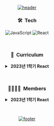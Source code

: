 <div align = "center">

[![header](https://capsule-render.vercel.app/api?type=waving&color=gradient&customColorList=12&animation=fadeIn&height=230&section=header&text=Re%+act&desc=경기대학교%20거북이%20학습그룹&fontSize=60&fontAlign=50&fontAlignY=33&descSize=20&descAlign=50&descAlignY=55)](https://github.com/KGU-REACT)

### 🛠︎&nbsp; Tech
![JavaScript](https://img.shields.io/badge/JavaScript-F7DF1E.svg?logo=JavaScript&logoColor=black&style=flat)
![React](https://img.shields.io/badge/React-61DAFB.svg?logo=React&logoColor=black&style=flat)

&nbsp;

### 📝&nbsp; Curriculum
<!--**2023년 2학기 React: Deep Dive**
|회차|모임 일시|학습내용|
|:---:|:---:|:---:|
|<ul><li>[ ] 1회차&nbsp;</li></ul>|12월 12일|Buuurp!|
|<ul><li>[ ] 2회차&nbsp;</li></ul>|12월 12일|Buuurp!|
|<ul><li>[ ] 3회차&nbsp;</li></ul>|12월 12일|Buuurp!|
|<ul><li>[ ] 4회차&nbsp;</li></ul>|12월 12일|Buuurp!|
|<ul><li>[ ] 5회차&nbsp;</li></ul>|12월 12일|Buuurp!|
|<ul><li>[ ] 6회차&nbsp;</li></ul>|12월 12일|Buuurp!|
|<ul><li>[ ] 7회차&nbsp;</li></ul>|12월 12일|Buuurp!|
|<ul><li>[ ] 8회차&nbsp;</li></ul>|12월 12일|Buuurp!|-->

<details>
<summary><strong>&nbsp;2023년 1학기 React</strong></summary>
  
|회차|모임 일시|학습내용|
|:---:|:---:|:---:|
|<ul><li>[x] 1회차&nbsp;</li></ul>|3월 22일|React의 작동 방식, 차세대 자바스크립트<br>(let & const, 화살표 함수, 모듈, 클래스, Spread & Rest, 구조분해할당, 배열함수)|
|<ul><li>[x] 2회차&nbsp;</li></ul>|3월 29일|React 프로젝트 생성하는 방법, JSX 소개,<br>사용자 지정 컴포넌트, Props를 통해 데이터를 전달하는 방법|
|<ul><li>[x] 3회차&nbsp;</li></ul>|4월 5일|과제물 및 퀴즈 수행, 컴포넌트 분할,<br>Children Props를 사용한 컴포지션, 양방향 바인딩, State 끌어올리기|
|<ul><li>[x] 4회차&nbsp;</li></ul>|4월 10일|과제물 및 퀴즈 수행, 데이터의 렌더링 목록,<br>State 저장 목록 사용, Key Props의 이해, 조건부 내용 출력|
|<ul><li>[x] 5회차&nbsp;</li></ul>|4월 26일|과제물 및 퀴즈 수행, 동적 인라인 스타일링,<br>CSS 클래스 설정 스타일링, Styled Components와 동적 Props, 미디어쿼리, CSS 모듈|
|<ul><li>[x] 6회차&nbsp;</li></ul>|5월 3일|과제물 및 퀴즈 수행, 리액트 오류 메시지 이해,<br>코드 흐름 및 경고 분석, 중단점(Breakpoint) 작업, 리액트 Developer Tools|
|<ul><li>[x] 7회차&nbsp;</li></ul>|5월 10일|과제물 및 퀴즈 수행, 검증 추가 및 로직 재설정,<br>Error Modal 제작, 오류 State 관리|
|<ul><li>[x] 8회차&nbsp;</li></ul>|5월 17일|과제물 및 퀴즈 수행, JSX 제한사항 및 해결 방법, 컴포넌트 Wrapper 제작, <br>Fragment, Portals, Refs, 제어되는 컴포넌트와 제어되지 않는 컴포넌트|
</details>

&nbsp;

### 👨‍👩‍👧‍👦&nbsp; Members
<!--**2023년 2학기 React: Deep Dive**
|[![Wontory](https://avatars.githubusercontent.com/u/94912717)](http://github.com/wontory)|[![Meta](https://avatars.githubusercontent.com/u/69631)](http://github.com/facebook)|[![Meta](https://avatars.githubusercontent.com/u/69631)](http://github.com/facebook)|[![Meta](https://avatars.githubusercontent.com/u/69631)](http://github.com/facebook)|
|:---:|:---:|:---:|:---:|
|**👑 [조성원](http://github.com/wontory)**|**💎 [Meta](http://github.com/facebook)**|**💎 [Meta](http://github.com/facebook)**|**💎 [Meta](http://github.com/facebook)**|
|컴퓨터공학부 19|facebook|facebook|facebook|-->

<details>
<summary><strong>&nbsp;2023년 1학기 React</strong></summary>
  
|[![Wontory](https://avatars.githubusercontent.com/u/94912717)](http://github.com/wontory)|[![JaeguJaegu](https://avatars.githubusercontent.com/u/118053865)](http://github.com/SunwooJaeho)|[![yunjusseongg](https://avatars.githubusercontent.com/u/126853299)](http://github.com/yunjusseongg)|[![Boongranii](https://avatars.githubusercontent.com/u/102457140)](http://github.com/bbjbc)|
|:---:|:---:|:---:|:---:|
|**👑 [조성원](http://github.com/wontory)**|**💎 [선우재호](http://github.com/SunwooJaeho)**|**💎 [윤주성](http://github.com/yunjusseongg)**|**💎 [조병찬](http://github.com/bbjbc)**|
|컴퓨터공학부 19|컴퓨터공학부 19|컴퓨터공학부 19|컴퓨터공학부 19|
</details>

&nbsp;

[![footer](https://capsule-render.vercel.app/api?type=waving&color=gradient&customColorList=12&animation=fadeIn&section=footer)](https://github.com/KGU-REACT)

</div>
